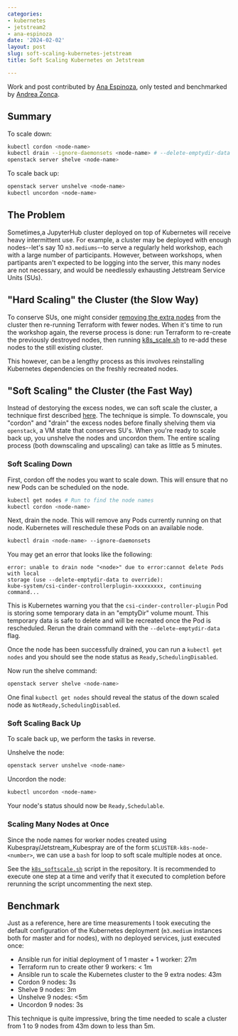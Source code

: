```yaml
---
categories:
- kubernetes
- jetstream2
- ana-espinoza
date: '2024-02-02'
layout: post
slug: soft-scaling-kubernetes-jetstream
title: Soft Scaling Kubernetes on Jetstream

---
```


Work and post contributed by [Ana Espinoza](https://github.com/ana-v-espinoza), only tested and benchmarked by [Andrea Zonca](https://github.com/zonca).

## Summary

To scale down:
```bash
kubectl cordon <node-name>
kubectl drain --ignore-daemonsets <node-name> # --delete-emptydir-data # <-- Flag may be necessary
openstack server shelve <node-name>
```

To scale back up:
```bash
openstack server unshelve <node-name>
kubectl uncordon <node-name>
```

## The Problem

Sometimes,a JupyterHub cluster deployed on top of Kubernetes will receive heavy
intermittent use. For example, a cluster may be deployed with enough
nodes--let's say 10 `m3.mediums`--to serve a regularly held workshop, each with a large
number of participants. However, between workshops, when partipants aren't
expected to be logging into the server, this many nodes are not necessary, and
would be needlessly exhausting Jetstream Service Units (SUs).

## "Hard Scaling" the Cluster (the Slow Way)

To conserve SUs, one might consider [removing the extra
nodes](https://github.com/zonca/jetstream_kubespray/blob/branch_v2.21.0/k8s_remove_node.sh)
from the cluster then re-running Terraform with fewer nodes. When it's time to
run the workshop again, the reverse process is done: run Terraform to re-create
the previously destroyed nodes, then running
[k8s_scale.sh](https://github.com/zonca/jetstream_kubespray/blob/branch_v2.21.0/k8s_scale.sh)
to re-add these nodes to the still existing cluster. 

This however, can be a lengthy process as this involves reinstalling Kubernetes
dependencies on the freshly recreated nodes.

## "Soft Scaling" the Cluster (the Fast Way)

Instead of destorying the excess nodes, we can soft scale the cluster, a
technique first described
[here](https://github.com/Unidata/science-gateway/tree/master/vms/jupyter#soft-scaling-a-cluster).
The technique is simple. To downscale, you "cordon" and "drain" the excess nodes
before finally shelving them via `openstack`, a VM state that conserves SU's.
When you're ready to scale back up, you unshelve the nodes and uncordon them.
The entire scaling process (both downscaling and upscaling) can take as little
as 5 minutes.

### Soft Scaling Down

First, cordon off the nodes you want to scale down. This will ensure that no new
Pods can be scheduled on the node.

```bash
kubectl get nodes # Run to find the node names
kubectl cordon <node-name>
```

Next, drain the node. This will remove any Pods currently running on that node.
Kubernetes will reschedule these Pods on an available node.

```bash
kubectl drain <node-name> --ignore-daemonsets
```

You may get an error that looks like the following:

```
error: unable to drain node "<node>" due to error:cannot delete Pods with local
storage (use --delete-emptydir-data to override):
kube-system/csi-cinder-controllerplugin-xxxxxxxxx, continuing command...
```

This is Kubernetes warning you that the `csi-cinder-controller-plugin` Pod is
storing some temporary data in an "emptyDir" volume mount. This temporary data
is safe to delete and will be recreated once the Pod is rescheduled. Rerun the
drain command with the `--delete-emptydir-data` flag.

Once the node has been successfully drained, you can run a `kubectl get nodes`
and you should see the node status as `Ready,SchedulingDisabled`.

Now run the shelve command:

```bash
openstack server shelve <node-name>
```

One final `kubectl get nodes` should reveal the status of the down scaled node
as `NotReady,SchedulingDisabled`.

### Soft Scaling Back Up

To scale back up, we perform the tasks in reverse.

Unshelve the node:

```bash
openstack server unshelve <node-name>
```

Uncordon the node:

```bash
kubectl uncordon <node-name>
```

Your node's status should now be `Ready,Schedulable`.

### Scaling Many Nodes at Once

Since the node names for worker nodes created using
Kubespray/Jetstream_Kubespray are of the form
`$CLUSTER-k8s-node-<number>`, we can use a `bash` for loop to soft
scale multiple nodes at once.

See the [`k8s_softscale.sh`](https://github.com/zonca/jetstream_kubespray/blob/branch_v2.21.0/k8s_softscale.sh) script in the repository. It is recommended to execute one step at a time and verify that it executed to completion before rerunning the script uncommenting the next step.

## Benchmark

Just as a reference, here are time measurements I took executing the default configuration of the Kubernetes deployment (`m3.medium` instances both for master and for nodes), with no deployed services, just executed once:

* Ansible run for initial deployment of 1 master + 1 worker: 27m
* Terraform run to create other 9 workers: < 1m
* Ansible run to scale the Kubernetes cluster to the 9 extra nodes: 43m
* Cordon 9 nodes: 3s
* Shelve 9 nodes: 3m
* Unshelve 9 nodes: <5m
* Uncordon 9 nodes: 3s

This technique is quite impressive, bring the time needed to scale a cluster from 1 to 9 nodes from 43m down to less than 5m.
